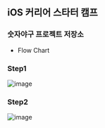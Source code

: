 ## iOS 커리어 스타터 캠프

### 숫자야구 프로젝트 저장소

- Flow Chart

### Step1
![image](https://user-images.githubusercontent.com/61936306/208361824-b87470a9-b3a5-456f-b545-0976f60cc79f.png)

### Step2
![image](https://user-images.githubusercontent.com/61936306/208640886-c59a79ff-2860-4a3e-a1f5-ff84c7f98940.png)

